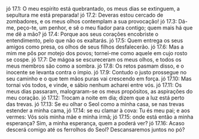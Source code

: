 jó 17.1: O meu espírito está quebrantado, os meus dias se extinguem, a sepultura me está preparada!
jó 17.2: Deveras estou cercado de zombadores, e os meus olhos contemplam a sua provocação!
jó 17.3: Dá-me, peço-te, um penhor, e sê o meu fiador para contigo; quem mais há que me dê a mão?
jó 17.4: Porque aos seus corações encobriste o entendimento, pelo que não os exaltarás.
jó 17.5: Quem entrega os seus amigos como presa, os olhos de seus filhos desfalecerão.
jó 17.6: Mas a mim me pôs por motejo dos povos; tornei-me como aquele em cujo rosto se cospe.
jó 17.7: De mágoa se escureceram os meus olhos, e todos os meus membros são como a sombra.
jó 17.8: Os retos pasmam disso, e o inocente se levanta contra o ímpio.
jó 17.9: Contudo o justo prossegue no seu caminho e o que tem mãos puras vai crescendo em força.
jó 17.10: Mas tornai vós todos, e vinde, e sábio nenhum acharei entre vós.
jó 17.11: Os meus dias passaram, malograram-se os meus propósitos, as aspirações do meu coração.
jó 17.12: Trocam a noite em dia; dizem que a luz está perto das trevas.
jó 17.13: Se eu olhar o Seol como a minha casa, se nas trevas estender a minha cama,
jó 17.14: se eu clamar à cova: Tu és meu pai; e aos vermes: Vós sois minha mãe e minha irmã;
jó 17.15: onde está então a minha esperança? Sim, a minha esperança, quem a poderá ver?
jó 17.16: Acaso descerá comigo até os ferrolhos do Seol? Descansaremos juntos no pó?
